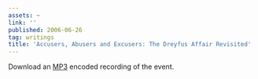 ```yaml
---
assets: ~
link: ''
published: 2006-06-26
tag: writings
title: 'Accusers, Abusers and Excusers: The Dreyfus Affair Revisited'
---
```

Download an [MP3](/audio/2006-06-26/bia_20060625.mp3) encoded recording
of the event.